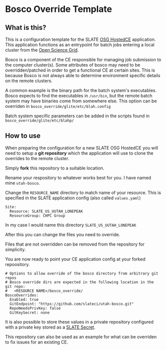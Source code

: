 # Bosco Override Template

## What is this?

This is a configuration template for the SLATE [OSG HostedCE](https://portal.slateci.io/applications/incubator/osg-hosted-ce) application. This application functions as an entrypoint for batch jobs entering a local cluster from the [Open Science Grid](https://opensciencegrid.org/).

Bosco is a component of the CE responsible for managing job submission to the computer cluster(s). Some attributes of bosco may need to be overridden/patched in order to get a functional CE at certain sites. This is because Bosco is not always able to determine environment specific details on the remote clusters.

A common example is the binary path for the batch system's executables. Bosco expects to find the executables in `/usr/bin`, but the remote batch system may have binaries come from somewhere else. This option can be overriden in `bosco_override/glite/etc/blah.config`

Batch system specific parameters can be added in the scripts found in `bosco_override/glite/etc/blahp/`

## How to use

When preparing the configuration for a new SLATE OSG HostedCE you will need to setup a **git repository** which the application will use to clone the overrides to the remote cluster. 

Simply **fork** this repository to a suitable location.

Rename your respository to whatever works best for you. I have named mine `utah-bosco`.

Change the `RESOURCE_NAME` directory to match name of your resource. This is specified in the SLATE application config (also called `values.yaml`)

```
Site:
  Resource: SLATE_US_UUTAH_LONEPEAK
  ResourceGroup: CHPC Group
```

In my case I would name this  directory `SLATE_US_UUTAH_LONEPEAK`

After this you can change the files you need to override.

Files that are not overridden can be removed from the repository for simplicity.

You are now ready to point your CE application config at your forked repoository.

```
# Options to allow override of the bosco directory from arbitrary git repos
# Bosco override dirs are expected in the following location in the git repo:
#   <RESOURCE NAME>/bosco_override/
BoscoOverrides:
  Enabled: true
  GitEndpoint: "https://github.com/slateci/utah-bosco.git"
  RepoNeedsPrivKey: false
  GitKeySecret: none
```

It is also possible to store these values in a private repository configured with a private key stored as a [SLATE Secret](https://github.com/slateci/slate-client-server/blob/master/resources/docs/client_manual.md#secret-commands).

This repository can also be used as an example for what can be overriden to fix issues for an existing CE.

